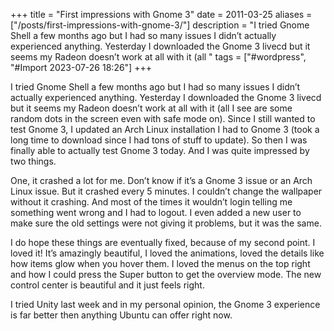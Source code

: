 +++
title = "First impressions with Gnome 3"
date = 2011-03-25
aliases = ["/posts/first-impressions-with-gnome-3/"]
description = "I tried Gnome Shell a few months ago but I had so many issues I didn’t actually experienced anything. Yesterday I downloaded the Gnome 3 livecd but it seems my Radeon doesn’t work at all with it (all "
tags = ["#wordpress", "#Import 2023-07-26 18:26"]
+++

<p>I tried Gnome Shell a few months ago but I had so many issues I didn&#8217;t actually experienced anything. Yesterday I downloaded the Gnome 3 livecd but it seems my Radeon doesn&#8217;t work at all with it (all I see are some random dots in the screen even with safe mode on). Since I still wanted to test Gnome 3, I updated an Arch Linux installation I had to Gnome 3 (took a long time to download since I had tons of stuff to update). So then I was finally able to actually test Gnome 3 today. And I was quite impressed by two things.</p>
<p>One, it crashed a lot for me. Don&#8217;t know if it&#8217;s a Gnome 3 issue or an Arch Linux issue. But it crashed every 5 minutes. I couldn&#8217;t change the wallpaper without it crashing. And most of the times it wouldn&#8217;t login telling me something went wrong and I had to logout. I even added a new user to make sure the old settings were not giving it problems, but it was the same.</p>
<p>I do hope these things are eventually fixed, because of my second point. I loved it! It&#8217;s amazingly beautiful, I loved the animations, loved the details like how items glow when you hover them. I loved the menus on the top right and how I could press the Super button to get the overview mode. The new control center is beautiful and it just feels right.</p>
<p>I tried Unity last week and in my personal opinion, the Gnome 3 experience is far better then anything Ubuntu can offer right now.</p>